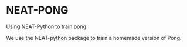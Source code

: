 # NEAT-PONG
Using NEAT-Python to train pong

We use the NEAT-python package to train a homemade version of Pong.
